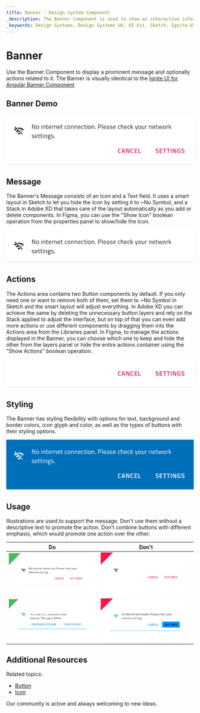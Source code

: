 ```yaml
---
title: Banner - Design System Component
_description: The Banner Component is used to show an interactive information message or notification in a prominent way. 
_keywords: Design Systems, Design Systems UX, UI kit, Sketch, Ignite UI for Angular, Sketch to Angular, Sketch to Angular, Angular, Angular Design System, Export code from Sketch, Design Kits for Angular, Sketch HTML, Sketch to HTML, Sketch UI kits
---
```


# Banner

Use the Banner Component to display a prominent message and optionally actions related to it. The Banner is visually identical to the [Ignite UI for Angular Banner Component](https://www.infragistics.com/products/ignite-ui-angular/angular/components/banner)

## Banner Demo

<img class="responsive-img" src="../images/banner_demo.png" srcset="../images/banner_demo@2x.png 2x" />

## Message

The Banner's Message consists of an Icon and a Text field. It uses a smart layout in Sketch to let you hide the Icon by setting it to ~No Symbol, and a Stack in Adobe XD that takes care of the layout automatically as you add or delete components. In Figma, you can use the "Show Icon" boolean operation from the properties panel to show/hide the Icon.

<img class="responsive-img" src="../images/banner_message.png" srcset="../images/banner_message@2x.png 2x" />

## Actions

The Actions area contains two Button components by default. If you only need one or want to remove both of them, set them to ~No Symbol in Sketch and the smart layout will adjust everything. In Adobe XD you can achieve the same by deleting the unnecessary button layers and rely on the Stack applied to adjust the interface, but on top of that you can even add more actions or use different components by dragging them into the Actions area from the Libraries panel. In Figma, to manage the actions displayed in the Banner, you can choose which one to keep and hide the other from the layers panel or hide the entire actions container using the "Show Actions" boolean operation.


<img class="responsive-img" src="../images/banner_actions.png" srcset="../images/banner_actions@2x.png 2x" />

## Styling

The Banner has styling flexibility with options for text, background and border colors, icon glyph and color, as well as the types of buttons with their styling options.

<img class="responsive-img" src="../images/banner_styling.png" srcset="../images/banner_styling@2x.png 2x" />

## Usage

Illustrations are used to support the message. Don't use them without a descriptive text to promote the action. Don’t combine buttons with different emphasis, which would promote one action over the other. 

| Do                                                                             | Don't                                                                              |
| ------------------------------------------------------------------------------ | ---------------------------------------------------------------------------------- |
| <img class="responsive-img" src="../images/banner_do1.png" srcset="../images/banner_do1@2x.png 2x" /> | <img class="responsive-img" src="../images/banner_dont1.png" srcset="../images/banner_dont1@2x.png 2x" /> | 
| <img class="responsive-img" src="../images/banner_do2x.png" srcset="../images/banner_do2@2x.png 2x" /> |<img class="responsive-img" src="../images/banner_dont2.png" srcset="../images/banner_dont2@2x.png 2x" /> |

## Additional Resources

Related topics:

- [Button](button.md)
- [Icon](icon.md)
  <div class="divider--half"></div>

Our community is active and always welcoming to new ideas.
